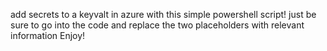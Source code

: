 add secrets to a keyvalt in azure with this simple powershell script!
just be sure to go into the code and replace the two placeholders with relevant information
Enjoy!
